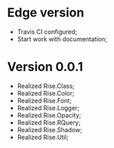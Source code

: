 Edge version
===

- Travis CI configured;
- Start work with documentation;

Version 0.0.1
===

- Realized Rise.Class;
- Realized Rise.Color;
- Realized Rise.Font;
- Realized Rise.Logger;
- Realized Rise.Opacity;
- Realized Rise.RQuery;
- Realized Rise.Shadow;
- Realized Rise.Util;